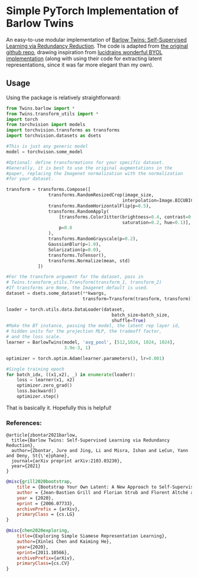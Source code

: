 # Simple PyTorch Implementation of Barlow Twins
An easy-to-use modular implementation of [Barlow Twins: Self-Supervised Learning via Redundancy Reduction](https://arxiv.org/abs/2103.03230).
The code is adapted from [the original github repo](https://github.com/facebookresearch/barlowtwins),
drawing inspiration from [lucidrains wonderful BYOL implementation](https://github.com/lucidrains/byol-pytorch)
(along with using their code for extracting latent representations, since it was far more elegant than my own).

## Usage
Using the package is relatively straightforward:

```python
from Twins.barlow import *
from Twins.transform_utils import *
import torch
from torchvision import models
import torchvision.transforms as transforms
import torchvision.datasets as dsets

#This is just any generic model
model = torchvison.some_model

#Optional: define transformations for your specific dataset.
#Generally, it is best to use the original augmentations in the
#paper, replacing the Imagenet normalization with the normalization
#for your dataset.

transform = transforms.Compose([
                transforms.RandomResizedCrop(image_size,
                                            interpolation=Image.BICUBIC),
                transforms.RandomHorizontalFlip(p=0.5),
                transforms.RandomApply(
                    [transforms.ColorJitter(brightness=0.4, contrast=0.4,
                                            saturation=0.2, hue=0.1)],
                    p=0.8
                ),
                transforms.RandomGrayscale(p=0.2),
                GaussianBlur(p=1.0),
                Solarization(p=0.0),
                transforms.ToTensor(),
                transforms.Normalize(mean, std)
            ])

#For the transform argument for the dataset, pass in 
# Twins.transform_utils.Transform(transform_1, transform_2)
#If transforms are None, the Imagenet default is used.
dataset = dsets.some_dataset(**kwargs, 
                             transform=Transform(transform, transform))

loader = torch.utils.data.DataLoader(dataset,
                                        batch_size=batch_size,
                                        shuffle=True)
#Make the BT instance, passing the model, the latent rep layer id,
# hidden units for the projection MLP, the tradeoff factor,
# and the loss scale.
learner = BarlowTwins(model, 'avg_pool', [512,1024, 1024, 1024],
                      3.9e-3, 1)

optimizer = torch.optim.Adam(learner.parameters(), lr=0.001)

#Single training epoch
for batch_idx, ((x1,x2), _) in enumerate(loader):
    loss = learner(x1, x2)
    optimizer.zero_grad()
    loss.backward()
    optimizer.step()
```
That is basically it. Hopefully this is helpful!

### References:
```
@article{zbontar2021barlow,
  title={Barlow Twins: Self-Supervised Learning via Redundancy Reduction},
  author={Zbontar, Jure and Jing, Li and Misra, Ishan and LeCun, Yann and Deny, St{\'e}phane},
  journal={arXiv preprint arXiv:2103.03230},
  year={2021}
}
```
```bibtex
@misc{grill2020bootstrap,
    title = {Bootstrap Your Own Latent: A New Approach to Self-Supervised Learning},
    author = {Jean-Bastien Grill and Florian Strub and Florent Altché and Corentin Tallec and Pierre H. Richemond and Elena Buchatskaya and Carl Doersch and Bernardo Avila Pires and Zhaohan Daniel Guo and Mohammad Gheshlaghi Azar and Bilal Piot and Koray Kavukcuoglu and Rémi Munos and Michal Valko},
    year = {2020},
    eprint = {2006.07733},
    archivePrefix = {arXiv},
    primaryClass = {cs.LG}
}
```

```bibtex
@misc{chen2020exploring,
    title={Exploring Simple Siamese Representation Learning}, 
    author={Xinlei Chen and Kaiming He},
    year={2020},
    eprint={2011.10566},
    archivePrefix={arXiv},
    primaryClass={cs.CV}
}
```